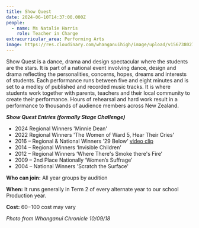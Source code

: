 ```yaml
---
title: Show Quest
date: 2024-06-10T14:37:00.000Z
people:
  - name: Ms Natalie Harris
    role: Teacher in Charge
extracurricular_area: Performing Arts
image: https://res.cloudinary.com/whanganuihigh/image/upload/v1567380275/Performing%20Arts/Stage_art.gif
---
```

Show Quest is a dance, drama and design spectacular where the students are the stars. It is part of a national event involving dance, design and drama reflecting the personalities, concerns, hopes, dreams and interests of students. Each performance runs between five and eight minutes and is set to a medley of published and recorded music tracks. It is where students work together with parents, teachers and their local community to create their performance. Hours of rehearsal and hard work result in a performance to thousands of audience members across New Zealand.


***Show Quest Entries (formally Stage Challenge)***  

* 2024 Regional Winners 'Minnie Dean'  
* 2022 Regional Winners 'The Women of Ward 5, Hear Their Cries'  
* 2016 – Regional & National Winners ’29 Below’
  [ video clip](https://www.youtube.com/watch?v=hw6ZV-Jxc4w)
* 2014 – Regional Winners ‘Invisible Children’
* 2012 – Regional Winners ‘Where There's Smoke there's Fire’
* 2009 – 2nd Place Nationally ‘Women’s Suffrage’
* 2004 – National Winners 'Scratch the Surface'

**Who can join:** All year groups by audition

**When:** It runs generally in Term 2 of every alternate year to our school Production year.



**Cost:** $60-$100 cost may vary 

*Photo from Whanganui Chronicle 10/09/18*
